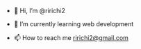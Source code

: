 - 👋 Hi, I’m @ririchi2
<!--- - 👀 I’m interested in ... --->
- 🌱 I’m currently learning web development
<!--- - 💞️ I’m looking to collaborate on ... --->
- 📫 How to reach me ririchi2@gmail.com

<!---
ririchi2/ririchi2 is a ✨ special ✨ repository because its `README.md` (this file) appears on your GitHub profile.
You can click the Preview link to take a look at your changes.
--->

